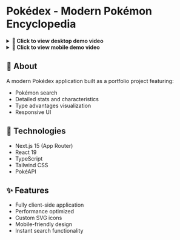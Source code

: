 # Pokédex - Modern Pokémon Encyclopedia

<details>
<summary><b>🎥 Click to view desktop demo video</b></summary>

https://github.com/user-attachments/assets/13cf8b02-839e-4189-9acf-c3125a5cdf65
</details>

<details>
<summary><b>🎥 Click to view mobile demo video</b></summary>

https://github.com/user-attachments/assets/a29c35d6-5336-4991-924b-ebad224bd2c7
</details>

## 🚀 About

A modern Pokédex application built as a portfolio project featuring:

- Pokémon search
- Detailed stats and characteristics
- Type advantages visualization
- Responsive UI

## 🔧 Technologies

- Next.js 15 (App Router)
- React 19
- TypeScript
- Tailwind CSS
- PokéAPI

## ✨ Features

- Fully client-side application
- Performance optimized
- Custom SVG icons
- Mobile-friendly design
- Instant search functionality
